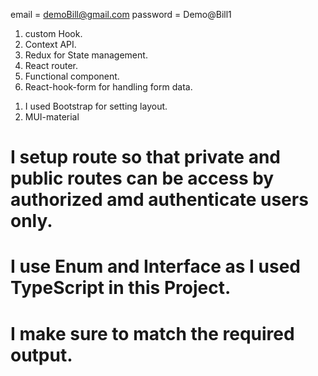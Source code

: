 <!-- Login Credentials -->

email = demoBill@gmail.com
password = Demo@Bill1

<!-- React functionalities/features that I used in this Project -->

1. custom Hook.
2. Context API.
3. Redux for State management.
4. React router.
5. Functional component.
6. React-hook-form for handling form data.

<!-- For styling -->

1. I used Bootstrap for setting layout.
2. MUI-material

<!-- Miscellaneous -->

# I setup route so that private and public routes can be access by authorized amd authenticate users only.

# I use Enum and Interface as I used TypeScript in this Project.

# I make sure to match the required output.
